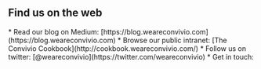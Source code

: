 <h2 class="footer-heading">Find us on the web</h2>
* Read our blog on Medium: [https://blog.weareconvivio.com](https://blog.weareconvivio.com)
* Browse our public intranet: [The Convivio Cookbook](http://cookbook.weareconvivio.com/)
* Follow us on twitter: [@weareconvivio](https://twitter.com/weareconvivio)
* Get in touch: <hello@weareconvivio.com>
